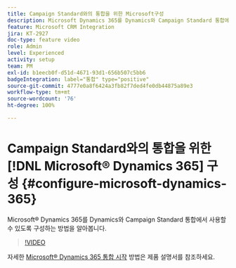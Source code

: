 ```yaml
---
title: Campaign Standard와의 통합을 위한 Microsoft구성
description: Microsoft Dynamics 365를 Dynamics와 Campaign Standard 통합에서 사용할 수 있도록 구성하는 방법을 알아봅니다.
feature: Microsoft CRM Integration
jira: KT-2927
doc-type: feature video
role: Admin
level: Experienced
activity: setup
team: PM
exl-id: b1eecb0f-d51d-4671-93d1-656b507c5bb6
badgeIntegration: label="통합" type="positive"
source-git-commit: 4777e0a8f6424a3fb82f7ded4fe0db44875a89e3
workflow-type: tm+mt
source-wordcount: '76'
ht-degree: 100%

---
```


# Campaign Standard와의 통합을 위한 [!DNL Microsoft® Dynamics 365] 구성 {#configure-microsoft-dynamics-365}

Microsoft® Dynamics 365를 Dynamics와 Campaign Standard 통합에서 사용할 수 있도록 구성하는 방법을 알아봅니다.

>[!VIDEO](https://video.tv.adobe.com/v/27637?quality=12&learn=on)

자세한 [Microsoft® Dynamics 365 통합 시작](https://experienceleague.adobe.com/docs/campaign-standard/using/integrating-with-adobe-cloud/campaign-and-microsoft-dynamics-365/d365-acs-get-started.html?lang=ko) 방법은 제품 설명서를 참조하세요.
